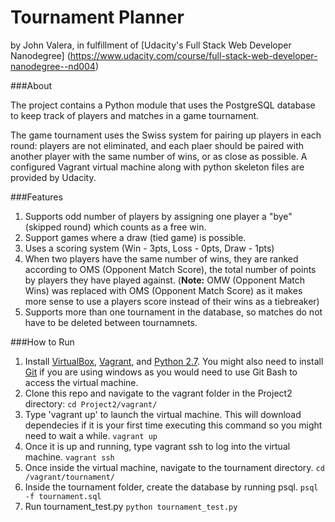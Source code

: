Tournament Planner
=====================
by John Valera, in fulfillment of [Udacity's Full Stack Web Developer Nanodegree] (https://www.udacity.com/course/full-stack-web-developer-nanodegree--nd004)

###About

The project contains a Python module that uses the PostgreSQL database to keep track of players and matches in a game tournament. 

The game tournament uses the Swiss system for pairing up players in each round: players are not eliminated, and each plaer should be paired with another player with the same number of wins, or as close as possible. A configured Vagrant virtual machine along with python skeleton files are provided by Udacity.

###Features

1. Supports odd number of players by assigning one player a "bye" (skipped round) which counts as a free win.
2. Support games where a draw (tied game) is possible.
3. Uses a scoring system (Win - 3pts, Loss - 0pts, Draw - 1pts)
4. When two players have the same number of wins, they are ranked according to OMS (Opponent Match Score), the total number of points by players they have played against. (**Note:** OMW (Opponent Match Wins) was replaced with OMS (Opponent Match Score) as it makes more sense to use a players score instead of their wins as a tiebreaker)
5. Supports more than one tournament in the database, so matches do not have to be deleted between tournamnets.

###How to Run

1. Install [VirtualBox](https://www.virtualbox.org/wiki/Downloads), [Vagrant](https://www.vagrantup.com/downloads), and [Python 2.7](https://www.python.org/downloads/). You might also need to install [Git](http://git-scm.com/downloads) if you are using windows as you would need to use Git Bash to access the virtual machine.
2. Clone this repo and navigate to the vagrant folder in the Project2 directory: `cd Project2/vagrant/`
3. Type 'vagrant up' to launch the virtual machine. This will download dependecies if it is your first time executing this command so you might need to wait a while. `vagrant up`
4. Once it is up and running, type vagrant ssh to log into the virtual machine. `vagrant ssh`
5. Once inside the virtual machine, navigate to the tournament directory. `cd /vagrant/tournament/`
6. Inside the tournament folder, create the database by running psql. `psql -f tournament.sql`
7. Run tournament_test.py `python tournament_test.py`

